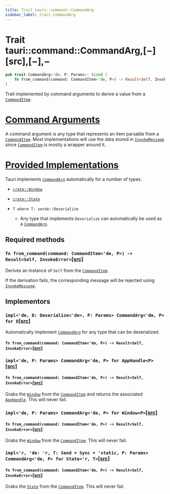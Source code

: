 ```yaml
---
title: Trait tauri::command::CommandArg
sidebar_label: trait.CommandArg
---
```


# Trait tauri::command::CommandArg,\[−]\[src],\[−],−

```rs
pub trait CommandArg<'de, P: Params>: Sized {
    fn from_command(command: CommandItem<'de, P>) -> Result<Self, InvokeError>;
}
```

Trait implemented by command arguments to derive a value from a [`CommandItem`](/docs/api/rust/tauri/../../tauri/command/struct.CommandItem "CommandItem").

# [Command Arguments](/docs/api/rust/tauri/about:blank#command-arguments)

A command argument is any type that represents an item parsable from a [`CommandItem`](/docs/api/rust/tauri/../../tauri/command/struct.CommandItem "CommandItem"). Most implementations will use the data stored in [`InvokeMessage`](/docs/api/rust/tauri/../../tauri/struct.InvokeMessage "InvokeMessage") since [`CommandItem`](/docs/api/rust/tauri/../../tauri/command/struct.CommandItem "CommandItem") is mostly a wrapper around it.

# [Provided Implementations](/docs/api/rust/tauri/about:blank#provided-implementations)

Tauri implements [`CommandArg`](/docs/api/rust/tauri/../../tauri/command/trait.CommandArg "CommandArg") automatically for a number of types.

-   [`crate::Window`](/docs/api/rust/tauri/../../tauri/window/struct.Window "crate::Window")

-   [`crate::State`](/docs/api/rust/tauri/../../tauri/struct.State "crate::State")

-   `T where T: serde::Deserialize`

    -   Any type that implements `Deserialize` can automatically be used as a [`CommandArg`](/docs/api/rust/tauri/../../tauri/command/trait.CommandArg "CommandArg").

## Required methods

### `fn from_command(command: CommandItem<'de, P>) -> Result<Self, InvokeError>`[\[src\]](/docs/api/rust/tauri/../../src/tauri/command.rs#43 "goto source code")

Derives an instance of `Self` from the [`CommandItem`](/docs/api/rust/tauri/../../tauri/command/struct.CommandItem "CommandItem").

If the derivation fails, the corresponding message will be rejected using [`InvokeMessage`](/docs/api/rust/tauri/../../tauri/struct.InvokeMessage#reject "InvokeMessage").

## Implementors

### `impl<'de, D: Deserialize<'de>, P: Params> CommandArg<'de, P> for D`[\[src\]](/docs/api/rust/tauri/../../src/tauri/command.rs#47-52 "goto source code")

Automatically implement [`CommandArg`](/docs/api/rust/tauri/../../tauri/command/trait.CommandArg "CommandArg") for any type that can be deserialized.

#### `fn from_command(command: CommandItem<'de, P>) -> Result<Self, InvokeError>`[\[src\]](/docs/api/rust/tauri/../../src/tauri/command.rs#48-51 "goto source code")

### `impl<'de, P: Params> CommandArg<'de, P> for AppHandle<P>`[\[src\]](/docs/api/rust/tauri/../../src/tauri/app.rs#137-142 "goto source code")

#### `fn from_command(command: CommandItem<'de, P>) -> Result<Self, InvokeError>`[\[src\]](/docs/api/rust/tauri/../../src/tauri/app.rs#139-141 "goto source code")

Grabs the [`Window`](/docs/api/rust/tauri/../../tauri/window/struct.Window "Window") from the [`CommandItem`](/docs/api/rust/tauri/../../tauri/command/struct.CommandItem "CommandItem") and returns the associated [`AppHandle`](/docs/api/rust/tauri/../../tauri/struct.AppHandle "AppHandle"). This will never fail.

### `impl<'de, P: Params> CommandArg<'de, P> for Window<P>`[\[src\]](/docs/api/rust/tauri/../../src/tauri/window.rs#136-141 "goto source code")

#### `fn from_command(command: CommandItem<'de, P>) -> Result<Self, InvokeError>`[\[src\]](/docs/api/rust/tauri/../../src/tauri/window.rs#138-140 "goto source code")

Grabs the [`Window`](/docs/api/rust/tauri/../../tauri/window/struct.Window "Window") from the [`CommandItem`](/docs/api/rust/tauri/../../tauri/command/struct.CommandItem "CommandItem"). This will never fail.

### `impl<'r, 'de: 'r, T: Send + Sync + 'static, P: Params> CommandArg<'de, P> for State<'r, T>`[\[src\]](/docs/api/rust/tauri/../../src/tauri/state.rs#37-42 "goto source code")

#### `fn from_command(command: CommandItem<'de, P>) -> Result<Self, InvokeError>`[\[src\]](/docs/api/rust/tauri/../../src/tauri/state.rs#39-41 "goto source code")

Grabs the [`State`](/docs/api/rust/tauri/../../tauri/struct.State "State") from the [`CommandItem`](/docs/api/rust/tauri/../../tauri/command/struct.CommandItem "CommandItem"). This will never fail.
